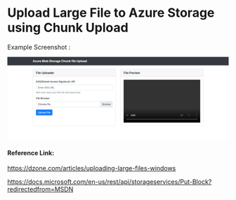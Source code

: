 # Upload Large File to Azure Storage using Chunk Upload

Example Screenshot :

![](/assets/Screenshot.png)

#### Reference Link:

https://dzone.com/articles/uploading-large-files-windows

https://docs.microsoft.com/en-us/rest/api/storageservices/Put-Block?redirectedfrom=MSDN
